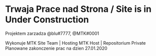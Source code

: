 # Trwaja Prace nad Strona / Site is in Under Construction

Projektem zarzadza @blu#7777, @MTK#0001

Wykonuje MTK Site Team | Hosting MTK Host | Repositorium Private
Planowane zakonczenie prac na dzien 27.01.2020

